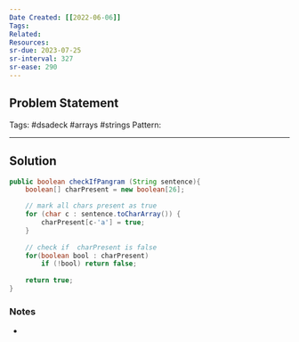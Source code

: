 ```yaml
---
Date Created: [[2022-06-06]]
Tags: 
Related: 
Resources: 
sr-due: 2023-07-25
sr-interval: 327
sr-ease: 290
---
```


## Problem Statement


Tags:  #dsadeck  #arrays #strings
Pattern: 

---

## Solution
``` java
public boolean checkIfPangram (String sentence){
	boolean[] charPresent = new boolean[26];

	// mark all chars present as true
	for (char c : sentence.toCharArray()) {
		charPresent[c-'a'] = true;
	}
		
	// check if  charPresent is false
	for(boolean bool : charPresent)
		if (!bool) return false;
	
	return true;
}
```

### Notes
- 

